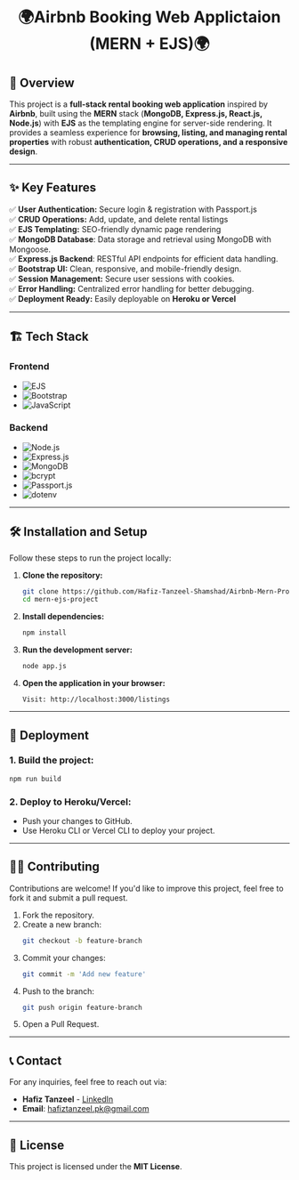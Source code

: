 <h1 align="center"> 🌍Airbnb Booking Web Applictaion (MERN + EJS)🌍 </h1>


 ## 🏡 Overview
This project is a **full-stack rental booking web application** inspired by **Airbnb**, built using the **MERN** stack (**MongoDB, Express.js, React.js, Node.js**) with **EJS** as the templating engine for server-side rendering. It provides a seamless experience for **browsing, listing, and managing rental properties** with robust **authentication, CRUD operations, and a responsive design**.

---

## ✨ Key Features  

 ✅ **User Authentication:** Secure login & registration with Passport.js  
 ✅ **CRUD Operations:** Add, update, and delete rental listings  
 ✅ **EJS Templating:** SEO-friendly dynamic page rendering  
 ✅ **MongoDB Database**: Data storage and retrieval using MongoDB with Mongoose.  
 ✅ **Express.js Backend**: RESTful API endpoints for efficient data handling. <br/>
 ✅ **Bootstrap UI:** Clean, responsive, and mobile-friendly design.  
 ✅ **Session Management:** Secure user sessions with cookies.  
 ✅ **Error Handling:** Centralized error handling for better debugging.  
 ✅ **Deployment Ready:** Easily deployable on **Heroku or Vercel**  

---

## 🏗️ Tech Stack

### Frontend
- ![EJS](https://img.shields.io/badge/EJS-Embedded%20JavaScript-blue)
- ![Bootstrap](https://img.shields.io/badge/Bootstrap-5.0-purple)
- ![JavaScript](https://img.shields.io/badge/JavaScript-ES6-yellow)

### Backend
- ![Node.js](https://img.shields.io/badge/Node.js-Server-6DA55F)
- ![Express.js](https://img.shields.io/badge/Express.js-Framework-blue)
- ![MongoDB](https://img.shields.io/badge/MongoDB-Mongoose-brightgreen)
- ![bcrypt](https://img.shields.io/badge/Bcrypt-Password%20Hashing-orange)
- ![Passport.js](https://img.shields.io/badge/Passport.js-Authentication%20Middleware-blue)
- ![dotenv](https://img.shields.io/badge/dotenv-Environment%20Variables-yellowgreen)

---

## 🛠️ Installation and Setup

Follow these steps to run the project locally:

1. **Clone the repository:**
   ```bash
   git clone https://github.com/Hafiz-Tanzeel-Shamshad/Airbnb-Mern-Project.git
   cd mern-ejs-project
   ```

2. **Install dependencies:**
   ```bash
   npm install
   ```

3. **Run the development server:**
   ```bash
   node app.js
   ```

4. **Open the application in your browser:**
   ```
   Visit: http://localhost:3000/listings
   ```

---

## 🚀 Deployment

### 1. Build the project:
   ```bash
   npm run build
   ```

### 2. Deploy to Heroku/Vercel:
- Push your changes to GitHub.
- Use Heroku CLI or Vercel CLI to deploy your project.

---

## 👨‍💻 Contributing

Contributions are welcome! If you'd like to improve this project, feel free to fork it and submit a pull request.

1. Fork the repository.
2. Create a new branch:
   ```bash
   git checkout -b feature-branch
   ```
3. Commit your changes:
   ```bash
   git commit -m 'Add new feature'
   ```
4. Push to the branch:
   ```bash
   git push origin feature-branch
   ```
5. Open a Pull Request.

---

## 📞 Contact

For any inquiries, feel free to reach out via:
- **Hafiz Tanzeel** - [LinkedIn](https://www.linkedin.com/in/hafiz-tanzeel-shamshad-8680a8309/)
- **Email**: [hafiztanzeel.pk@gmail.com](mailto:hafiztanzeel.pk@gmail.com)

---

## 📜 License

This project is licensed under the **MIT License**.
